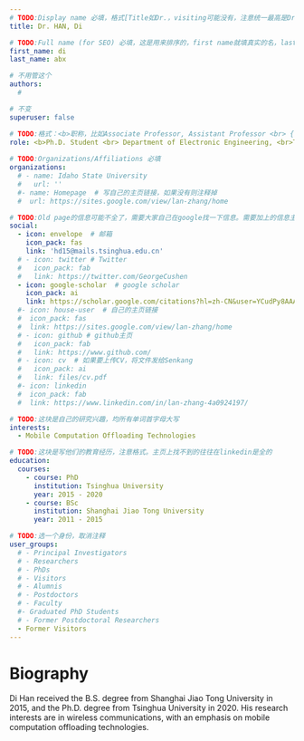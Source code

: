 ```yaml
---
# TODO:Display name 必填，格式[Title如Dr.，visiting可能没有，注意统一最高是Dr. 而不是Prof.] [全大写的Last name][, ][首字母大写的Last name]
title: Dr. HAN, Di

# TODO:Full name (for SEO) 必填，这是用来排序的，first name就填真实的名，last_name一定按照excel填写
first_name: di
last_name: abx

# 不用管这个
authors:
  # 

# 不变
superuser: false

# TODO:格式：<b>职称，比如Associate Professor, Assistant Professor <br> {工作单位}, {工作国家:China、USA等}</b>
role: <b>Ph.D. Student <br> Department of Electronic Engineering, <br>Tsinghua University, China</b>
 
# TODO:Organizations/Affiliations 必填
organizations:
  # - name: Idaho State University 
  #   url: ''
  #- name: Homepage  # 写自己的主页链接，如果没有则注释掉
  #  url: https://sites.google.com/view/lan-zhang/home

# TODO:Old page的信息可能不全了，需要大家自己在google找一下信息。需要加上的信息主要包含email、google scholar、个人主页、linkedin
social:
  - icon: envelope  # 邮箱
    icon_pack: fas
    link: 'hd15@mails.tsinghua.edu.cn'
  # - icon: twitter # Twitter
  #   icon_pack: fab  
  #   link: https://twitter.com/GeorgeCushen
  - icon: google-scholar  # google scholar
    icon_pack: ai
    link: https://scholar.google.com/citations?hl=zh-CN&user=YCudPy8AAAAJ&view_op=list_works&sortby=pubdate
  #- icon: house-user  # 自己的主页链接
  #  icon_pack: fas
  #  link: https://sites.google.com/view/lan-zhang/home
  # - icon: github # github主页
  #   icon_pack: fab   
  #   link: https://www.github.com/
  # - icon: cv  # 如果要上传CV，将文件发给Senkang
  #   icon_pack: ai
  #   link: files/cv.pdf
  #- icon: linkedin 
  #  icon_pack: fab
  #  link: https://www.linkedin.com/in/lan-zhang-4a0924197/

# TODO:这块是自己的研究兴趣，均所有单词首字母大写
interests:
  - Mobile Computation Offloading Technologies

# TODO:这块是写他们的教育经历，注意格式。主页上找不到的往往在linkedin是全的
education:
  courses:
    - course: PhD 
      institution: Tsinghua University
      year: 2015 - 2020
    - course: BSc
      institution: Shanghai Jiao Tong University
      year: 2011 - 2015

# TODO:选一个身份，取消注释
user_groups:
  # - Principal Investigators
  # - Researchers
  # - PhDs
  # - Visitors
  # - Alumnis
  # - Postdoctors
  # - Faculty
  #- Graduated PhD Students
  # - Former Postdoctoral Researchers
  - Former Visitors
---
```

<!-- TODO:写自己的Biography -->
# Biography
<!-- 这部分不要写他们的PhD招生信息，直接复制他们主页的个人简介。实在没有，在excel备注一下{个人资料缺失}再提交给我 -->
<!-- <p style="text-align:justify">  -->
Di Han received the B.S. degree from Shanghai Jiao Tong University in 2015, and the Ph.D. degree from Tsinghua University in 2020. His research interests are in wireless communications, with an emphasis on mobile computation offloading technologies.